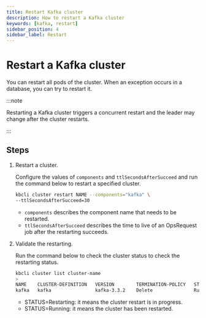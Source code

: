 ```yaml
---
title: Restart Kafka cluster
description: How to restart a Kafka cluster
keywords: [kafka, restart]
sidebar_position: 4
sidebar_label: Restart
---
```



# Restart a Kafka cluster

You can restart all pods of the cluster. When an exception occurs in a database, you can try to restart it.

:::note

Restarting a Kafka cluster triggers a concurrent restart and the leader may change after the cluster restarts.

:::

## Steps

1. Restart a cluster.
  
   Configure the values of `components` and `ttlSecondsAfterSucceed` and run the command below to restart a specified cluster.

   ```bash
   kbcli cluster restart NAME --components="kafka" \
   --ttlSecondsAfterSucceed=30
   ```

   - `components` describes the component name that needs to be restarted.
   - `ttlSecondsAfterSucceed` describes the time to live of an OpsRequest job after the restarting succeeds.

2. Validate the restarting.

   Run the command below to check the cluster status to check the restarting status.

   ```bash
   kbcli cluster list cluster-name
   >
   NAME    CLUSTER-DEFINITION   VERSION        TERMINATION-POLICY   STATUS     AGE
   kafka   kafka                kafka-3.3.2    Delete               Running    19m
   ```

   * STATUS=Restarting: it means the cluster restart is in progress.
   * STATUS=Running: it means the cluster has been restarted.
